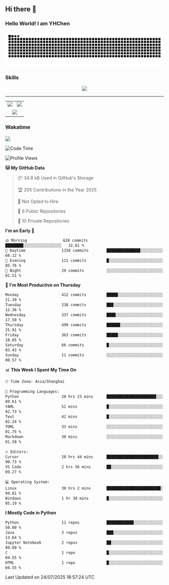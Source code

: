 
## Hi there 👋

<!--
**YHChen0511/YHChen0511** is a ✨ _special_ ✨ repository because its `README.md` (this file) appears on your GitHub profile.

Here are some ideas to get you started:

- 🔭 I’m currently working on ...
- 🌱 I’m currently learning ...
- 👯 I’m looking to collaborate on ...
- 🤔 I’m looking for help with ...
- 💬 Ask me about ...
- 📫 How to reach me: ...
- 😄 Pronouns: ...
- ⚡ Fun fact: ...
-->
### Hello World!  I am YHChen

![](https://raw.githubusercontent.com/YHChen0511/YHChen0511/refs/heads/output/github-contribution-grid-snake.svg)

### Skills

<p align="center">
  <a href="https://skillicons.dev">
    <img src="https://skillicons.dev/icons?i=python,cpp,java,c,pytorch,git,docker,latex,mysql,linux,vscode" />
  </a>
</p>

---
<div align="center">
  <table style="width:100%;">
    <tr>
      <!-- 第一个图片 -->
      <td align="center">
        <img height='200' src="https://github-readme-stats.vercel.app/api?username=YHChen0511&show_icons=true" />
      </td>
      <!-- 第二个图片 -->
      <td align="center">
        <img height='200' src="https://github-readme-stats.vercel.app/api/top-langs/?username=YHChen0511&layout=compact" />
      </td>
    </tr>
    <!-- 第三个图片 -->
    <tr>
      <td colspan="2" align="center">
        <img height="220" src="https://github-readme-activity-graph.vercel.app/graph?username=YHChen0511&theme=github-compact&hide_border=true&area=true" />
      </td>
    </tr>
  </table>
</div>

### Wakatime
<img align="center" src="https://github-readme-stats.vercel.app/api/wakatime?username=YHChen0511&theme=transparent&hide_border=true&layout=compact&langs_count=20&range=last_30_days" />

<!--START_SECTION:waka-->
![Code Time](http://img.shields.io/badge/Code%20Time-429%20hrs%2022%20mins-blue)

![Profile Views](http://img.shields.io/badge/Profile%20Views-4-blue)

**🐱 My GitHub Data** 

> 📦 34.8 kB Used in GitHub's Storage 
 > 
> 🏆 205 Contributions in the Year 2025
 > 
> 🚫 Not Opted to Hire
 > 
> 📜 6 Public Repositories 
 > 
> 🔑 10 Private Repositories 
 > 
**I'm an Early 🐤** 

```text
🌞 Morning                628 commits         ████████░░░░░░░░░░░░░░░░░   32.61 % 
🌆 Daytime                1158 commits        ███████████████░░░░░░░░░░   60.12 % 
🌃 Evening                111 commits         █░░░░░░░░░░░░░░░░░░░░░░░░   05.76 % 
🌙 Night                  29 commits          ░░░░░░░░░░░░░░░░░░░░░░░░░   01.51 % 
```
📅 **I'm Most Productive on Thursday** 

```text
Monday                   412 commits         █████░░░░░░░░░░░░░░░░░░░░   21.39 % 
Tuesday                  238 commits         ███░░░░░░░░░░░░░░░░░░░░░░   12.36 % 
Wednesday                337 commits         ████░░░░░░░░░░░░░░░░░░░░░   17.50 % 
Thursday                 499 commits         ██████░░░░░░░░░░░░░░░░░░░   25.91 % 
Friday                   363 commits         █████░░░░░░░░░░░░░░░░░░░░   18.85 % 
Saturday                 66 commits          █░░░░░░░░░░░░░░░░░░░░░░░░   03.43 % 
Sunday                   11 commits          ░░░░░░░░░░░░░░░░░░░░░░░░░   00.57 % 
```


📊 **This Week I Spent My Time On** 

```text
🕑︎ Time Zone: Asia/Shanghai

💬 Programming Languages: 
Python                   28 hrs 23 mins      ██████████████████████░░░   89.61 % 
YAML                     51 mins             █░░░░░░░░░░░░░░░░░░░░░░░░   02.73 % 
Text                     42 mins             █░░░░░░░░░░░░░░░░░░░░░░░░   02.24 % 
TOML                     33 mins             ░░░░░░░░░░░░░░░░░░░░░░░░░   01.75 % 
Markdown                 30 mins             ░░░░░░░░░░░░░░░░░░░░░░░░░   01.58 % 

🔥 Editors: 
Cursor                   28 hrs 44 mins      ███████████████████████░░   90.73 % 
VS Code                  2 hrs 56 mins       ██░░░░░░░░░░░░░░░░░░░░░░░   09.27 % 

💻 Operating System: 
Linux                    30 hrs 2 mins       ████████████████████████░   94.81 % 
Windows                  1 hr 38 mins        █░░░░░░░░░░░░░░░░░░░░░░░░   05.19 % 
```

**I Mostly Code in Python** 

```text
Python                   11 repos            ████████████░░░░░░░░░░░░░   50.00 % 
Java                     3 repos             ███░░░░░░░░░░░░░░░░░░░░░░   13.64 % 
Jupyter Notebook         2 repos             ██░░░░░░░░░░░░░░░░░░░░░░░   09.09 % 
C                        1 repo              █░░░░░░░░░░░░░░░░░░░░░░░░   04.55 % 
HTML                     1 repo              █░░░░░░░░░░░░░░░░░░░░░░░░   04.55 % 
```




 Last Updated on 24/07/2025 18:57:24 UTC
<!--END_SECTION:waka-->
